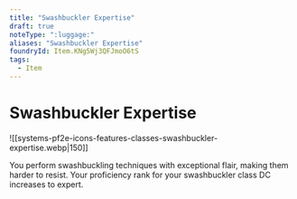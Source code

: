 ```yaml
---
title: "Swashbuckler Expertise"
draft: true
noteType: ":luggage:"
aliases: "Swashbuckler Expertise"
foundryId: Item.KNg5Wj3QFJmoO6tS
tags:
  - Item
---
```


# Swashbuckler Expertise
![[systems-pf2e-icons-features-classes-swashbuckler-expertise.webp|150]]

You perform swashbuckling techniques with exceptional flair, making them harder to resist. Your proficiency rank for your swashbuckler class DC increases to expert.
